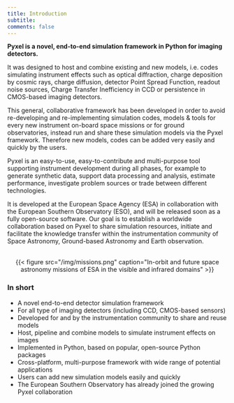 ```yaml
---
title: Introduction
subtitle: 
comments: false
---
```


**Pyxel is a novel, end-to-end simulation framework in Python for imaging detectors.**

It was designed to host and combine existing and new models, i.e. codes simulating instrument effects such as 
optical diffraction, charge deposition by cosmic rays, charge diffusion, detector Point Spread Function, 
readout noise sources, Charge Transfer Inefficiency in CCD or persistence in CMOS-based imaging detectors.

This general, collaborative framework has been developed in order to avoid re-developing and re-implementing
simulation codes, models & tools for every new instrument on-board space missions or for ground observatories, 
instead run and share these simulation models via the Pyxel framework. Therefore new models, codes can be 
added very easily and quickly by the users.

Pyxel is an easy-to-use, easy-to-contribute and multi-purpose tool supporting instrument development 
during all phases, for example to generate synthetic data, support data processing and analysis, 
estimate performance, investigate problem sources or trade between different technologies.

It is developed at the European Space Agency (ESA) in collaboration with the European Southern Observatory (ESO), 
and will be released soon as a fully open-source software. Our goal is to establish a worldwide collaboration 
based on Pyxel to share simulation resources, initiate and facilitate the knowledge transfer within the 
instrumentation community of Space Astronomy, Ground-based Astronomy and Earth observation.

<br>
<center>
{{< figure src="/img/missions.png" caption="In-orbit and future space astronomy missions of ESA in the visible and infrared domains" >}}
</center>

### In short

- A novel end-to-end detector simulation framework 
- For all type of imaging detectors (including CCD, CMOS-based sensors)
- Developed for and by the instrumentation community to share and reuse models
- Host, pipeline and combine models to simulate instrument effects on images
- Implemented in Python, based on popular, open-source Python packages
- Cross-platform, multi-purpose framework with wide range of potential applications
- Users can add new simulation models easily and quickly
- The European Southern Observatory has already joined the growing Pyxel collaboration

